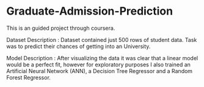 # Graduate-Admission-Prediction

This is an guided project through coursera.

Dataset Description :
Dataset contained just 500 rows of student data. Task was to predict their chances of getting into an University.

Model Description :
After visualizing the data it was clear that a linear model would be a perfect fit, however for exploratory purposes I also trained an Artificial Neural Network (ANN), a Decision Tree Regressor and a Random Forest Regressor.
